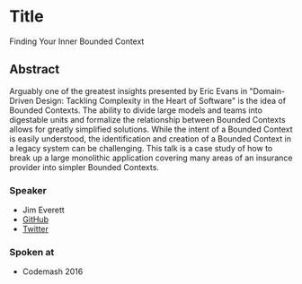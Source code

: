 # Title
Finding Your Inner Bounded Context
## Abstract
Arguably one of the greatest insights presented by Eric Evans in "Domain-Driven Design: Tackling Complexity in the Heart of Software" is the idea of Bounded Contexts. The ability to divide large models and teams into digestable units and formalize the relationship between Bounded Contexts allows for greatly simplified solutions. While the intent of a Bounded Context is easily understood, the identification and creation of a Bounded Context in a legacy system can be challenging. This talk is a case study of how to break up a large monolithic application covering many areas of an insurance provider into simpler Bounded Contexts.

### Speaker
+ Jim Everett
+ [GitHub](https://github.com/CognitiveBurden)
+ [Twitter](https://twitter.com/CognitiveBurden)
### Spoken at 
* Codemash 2016

